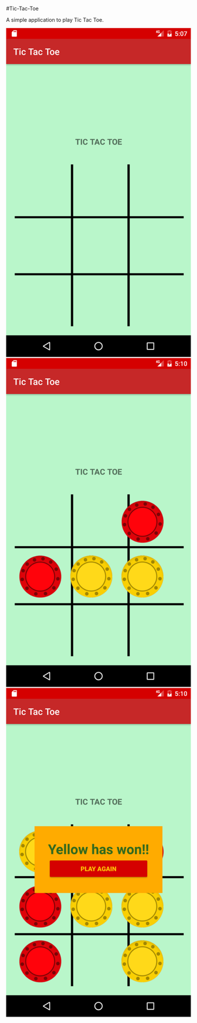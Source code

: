 #Tic-Tac-Toe

A simple application to play Tic Tac Toe. 

![alt text](https://github.com/vansh1sh/Tic-Tac-Toe/blob/master/Screenshots/1.png)
![alt text](https://github.com/vansh1sh/Tic-Tac-Toe/blob/master/Screenshots/3.png)
![alt text](https://github.com/vansh1sh/Tic-Tac-Toe/blob/master/Screenshots/2.png)
